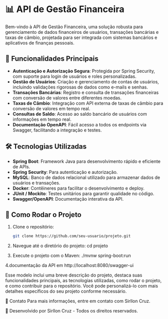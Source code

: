 # 📊 API de Gestão Financeira

Bem-vindo à API de Gestão Financeira, uma solução robusta para gerenciamento de dados financeiros de usuários, transações bancárias e taxas de câmbio, projetada para ser integrada com sistemas bancários e aplicativos de finanças pessoais.

## 🚀 Funcionalidades Principais

- **Autenticação e Autorização Segura**: Protegida por Spring Security, com suporte para login de usuários e roles personalizadas.
- **Gestão de Usuários**: Criação e gerenciamento de contas de usuários, incluindo validações rigorosas de dados como e-mails e senhas.
- **Transações Bancárias**: Registro e consulta de transações financeiras com conversão de valores entre diferentes moedas.
- **Taxas de Câmbio**: Integração com API externa de taxas de câmbio para conversão de valores em tempo real.
- **Consultas de Saldo**: Acesso ao saldo bancário de usuários com informações em tempo real.
- **Documentação OpenAPI**: Fácil acesso a todos os endpoints via Swagger, facilitando a integração e testes.

## 🛠 Tecnologias Utilizadas

- **Spring Boot**: Framework Java para desenvolvimento rápido e eficiente de APIs.
- **Spring Security**: Para autenticação e autorização.
- **MySQL**: Banco de dados relacional utilizado para armazenar dados de usuários e transações.
- **Docker**: Contêineres para facilitar o desenvolvimento e deploy.
- **JUnit / Mockito**: Testes unitários para garantir qualidade no código.
- **Swagger/OpenAPI**: Documentação interativa da API.

## 🔧 Como Rodar o Projeto

1. Clone o repositório:
   ```bash
   git clone https://github.com/seu-usuario/projeto.git

2. Navegue até o diretório do projeto:
cd projeto

3. Execute o projeto com o Maven:
./mvnw spring-boot:run

4.documentação da API em http://localhost:8080/swagger-ui



Esse modelo inclui uma breve descrição do projeto, destaca suas funcionalidades principais, as tecnologias utilizadas, como rodar o projeto, e como contribuir para o repositório. Você pode personalizá-lo com mais detalhes específicos do seu projeto conforme necessário.

📧 Contato
Para mais informações, entre em contato com Sirllon Cruz.

🚀 Desenvolvido por Sirllon Cruz - Todos os direitos reservados.
